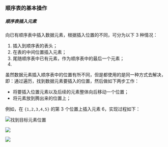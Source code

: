 ### 顺序表的基本操作



##### 顺序表插入元素

向已有顺序表中插入数据元素，根据插入位置的不同，可分为以下 3 种情况：

1. 插入到顺序表的表头；
2. 在表的中间位置插入元素；
3. 尾随顺序表中已有元素，作为顺序表中的最后一个元素；
4. 

虽然数据元素插入顺序表中的位置有所不同，但是都使用的是同一种方式去解决，即：通过遍历，找到数据元素要插入的位置，然后做如下两步工作：

- 将要插入位置元素以及后续的元素整体向后移动一个位置；
- 将元素放到腾出来的位置上；



例如，在 `{1,2,3,4,5}` 的第 3 个位置上插入元素 6，实现过程如下：

![找到目标元素位置](http://data.biancheng.net/uploads/allimg/181122/2-1Q122201300X8.gif)



![](http://data.biancheng.net/uploads/allimg/181122/2-1Q122201355232.gif)



![](http://data.biancheng.net/uploads/allimg/181122/2-1Q12220142H50.gif)




